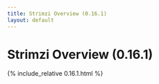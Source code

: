 ```yaml
---
title: Strimzi Overview (0.16.1)
layout: default
---
```


<h1>Strimzi Overview (0.16.1)</h1>

{% include_relative 0.16.1.html %}
